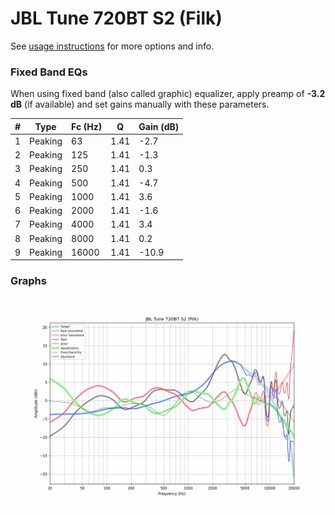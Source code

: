 # JBL Tune 720BT S2 (Filk)
See [usage instructions](https://github.com/jaakkopasanen/AutoEq#usage) for more options and info.

### Fixed Band EQs
When using fixed band (also called graphic) equalizer, apply preamp of **-3.2 dB** (if available) and set gains manually with these parameters.

|   # | Type    |   Fc (Hz) |    Q |   Gain (dB) |
|-----|---------|-----------|------|-------------|
|   1 | Peaking |        63 | 1.41 |        -2.7 |
|   2 | Peaking |       125 | 1.41 |        -1.3 |
|   3 | Peaking |       250 | 1.41 |         0.3 |
|   4 | Peaking |       500 | 1.41 |        -4.7 |
|   5 | Peaking |      1000 | 1.41 |         3.6 |
|   6 | Peaking |      2000 | 1.41 |        -1.6 |
|   7 | Peaking |      4000 | 1.41 |         3.4 |
|   8 | Peaking |      8000 | 1.41 |         0.2 |
|   9 | Peaking |     16000 | 1.41 |       -10.9 |

### Graphs
![](./JBL%20Tune%20720BT%20S2%20(Filk).png)
